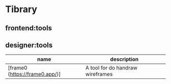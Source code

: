 # Tibrary

## frontend:tools 


## designer:tools

| name | description |
|------|-------------|
| [frame0 (https://frame0.app/)] | A tool for do handraw wireframes |
